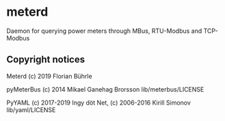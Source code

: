 # meterd
Daemon for querying power meters through MBus, RTU-Modbus and TCP-Modbus

## Copyright notices
Meterd (c) 2019 Florian Bührle

pyMeterBus (c) 2014 Mikael Ganehag Brorsson
lib/meterbus/LICENSE

PyYAML (c) 2017-2019 Ingy döt Net, (c) 2006-2016 Kirill Simonov
lib/yaml/LICENSE
